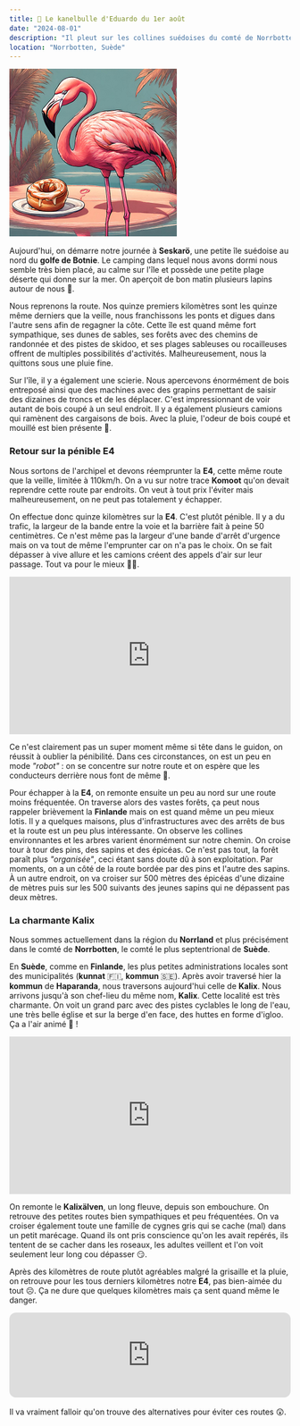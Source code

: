 ```yaml
---
title: 🥮 Le kanelbulle d'Eduardo du 1er août
date: "2024-08-01"
description: "Il pleut sur les collines suédoises du comté de Norrbotten !"
location: "Norrbotten, Suède"
---
```


![Kanelbullar d'Eduardo](../kanelbullar_eduardo.png)

Aujourd'hui, on démarre notre journée à **Seskarö**, une petite île suédoise au nord du **golfe de Botnie**. Le camping dans lequel nous avons dormi nous semble très bien placé, au calme sur l'île et possède une petite plage déserte qui donne sur la mer. On aperçoit de bon matin plusieurs lapins autour de nous 🐇.

Nous reprenons la route. Nos quinze premiers kilomètres sont les quinze même derniers que la veille, nous franchissons les ponts et digues dans l'autre sens afin de regagner la côte. Cette île est quand même fort sympathique, ses dunes de sables, ses forêts avec des chemins de randonnée et des pistes de skidoo, et ses plages sableuses ou rocailleuses offrent de multiples possibilités d'activités. Malheureusement, nous la quittons sous une pluie fine.

Sur l'île, il y a également une scierie. Nous apercevons énormément de bois entreposé ainsi que des machines avec des grapins permettant de saisir des dizaines de troncs et de les déplacer. C'est impressionnant de voir autant de bois coupé à un seul endroit. Il y a également plusieurs camions qui ramènent des cargaisons de bois. Avec la pluie, l'odeur de bois coupé et mouillé est bien présente 🙂.

### Retour sur la pénible E4

Nous sortons de l'archipel et devons réemprunter la **E4**, cette même route que la veille, limitée à 110km/h. On a vu sur notre trace **Komoot** qu'on devait reprendre cette route par endroits. On veut à tout prix l'éviter mais malheureusement, on ne peut pas totalement y échapper.

On effectue donc quinze kilomètres sur la **E4**. C'est plutôt pénible. Il y a du trafic, la largeur de la bande entre la voie et la barrière fait à peine 50 centimètres. Ce n'est même pas la largeur d'une bande d'arrêt d'urgence mais on va tout de même l'emprunter car on n'a pas le choix. On se fait dépasser à vive allure et les camions créent des appels d'air sur leur passage. Tout va pour le mieux 👌🏼.

<div style="width: 100%; height: 0; position: relative; padding-bottom: 56%;"><iframe src="https://giphy.com/embed/QMHoU66sBXqqLqYvGO" style="top: 0; left: 0; width: 100%; height: 100%; position: absolute; border: 0;" allowfullscreen scrolling="no" allow="encrypted-media;" class="giphy-embed"></iframe></div>

Ce n'est clairement pas un super moment même si tête dans le guidon, on réussit à oublier la pénibilité. Dans ces circonstances, on est un peu en mode _"robot"_ : on se concentre sur notre route et on espère que les conducteurs derrière nous font de même 😬.

Pour échapper à la **E4**, on remonte ensuite un peu au nord sur une route moins fréquentée. On traverse alors des vastes forêts, ça peut nous rappeler brièvement la **Finlande** mais on est quand même un peu mieux lotis. Il y a quelques maisons, plus d'infrastructures avec des arrêts de bus et la route est un peu plus intéressante. On observe les collines environnantes et les arbres varient énormément sur notre chemin. On croise tour à tour des pins, des sapins et des épicéas. Ce n'est pas tout, la forêt paraît plus _"organisée"_, ceci étant sans doute dû à son exploitation. Par moments, on a un côté de la route bordée par des pins et l'autre des sapins. À un autre endroit, on va croiser sur 500 mètres des épicéas d'une dizaine de mètres puis sur les 500 suivants des jeunes sapins qui ne dépassent pas deux mètres.

### La charmante Kalix

Nous sommes actuellement dans la région du **Norrland** et plus précisément dans le comté de **Norrbotten**, le comté le plus septentrional de **Suède**.

En **Suède**, comme en **Finlande**, les plus petites administrations locales sont des municipalités (**kunnat** <span class="d-emoji">🇫🇮</span>, **kommun** <span class="d-emoji">🇸🇪</span>). Après avoir traversé hier la **kommun** de **Haparanda**, nous traversons aujourd'hui celle de **Kalix**. Nous arrivons jusqu'à son chef-lieu du même nom, **Kalix**. Cette localité est très charmante. On voit un grand parc avec des pistes cyclables le long de l'eau, une très belle église et sur la berge d'en face, des huttes en forme d'igloo. Ça a l'air animé 🤗 !

<div style="width: 100%; height: 0; position: relative; padding-bottom: 56%;"><iframe src="https://giphy.com/embed/TNnyxINX87VAKbNYmZ" style="top: 0; left: 0; width: 100%; height: 100%; position: absolute; border: 0;" allowfullscreen scrolling="no" allow="encrypted-media;" class="giphy-embed"></iframe></div>

On remonte le **Kalixälven**, un long fleuve, depuis son embouchure. On retrouve des petites routes bien sympathiques et peu fréquentées. On va croiser également toute une famille de cygnes gris qui se cache (mal) dans un petit marécage. Quand ils ont pris conscience qu'on les avait repérés, ils tentent de se cacher dans les roseaux, les adultes veillent et l'on voit seulement leur long cou dépasser 😏.

Après des kilomètres de route plutôt agréables malgré la grisaille et la pluie, on retrouve pour les tous derniers kilomètres notre **E4**, pas bien-aimée du tout ☹️. Ça ne dure que quelques kilomètres mais ça sent quand même le danger.

<iframe style="border-radius:12px" src="https://open.spotify.com/embed/track/34x6hEJgGAOQvmlMql5Ige?utm_source=generator" width="100%" height="152" frameBorder="0" allow="autoplay; clipboard-write; encrypted-media; picture-in-picture" loading="lazy"></iframe>

Il va vraiment falloir qu'on trouve des alternatives pour éviter ces routes 😲.
